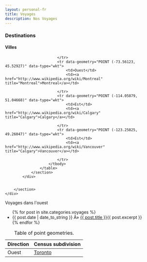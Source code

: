 ```yaml
---  
layout: personal-fr  
title: Voyages 
description: Nos Voyages  
---  
```


<div id="mygeomap" class="wb-geomap position"	data-wb-geomap='{
		"tables": [{
			"id": "cities",
			"zoom": true,
			"tab": false,
			"popups": true,
			"visible": true,
			"popupsInfo": {
				"id": "citiesPopup",
				"height": 200,
				"width": 300,
				"close": true,
				"content": "<div style=\"white-space:nowrap;\"><p><strong>Census subdivision: </strong>_Census subdivision<div><a href=\"#\" class=\"button\" role=\"button\" title=\"Zoom to city\" aria-label=\"Zoom to city\" onclick=\"wb.doc.zoomFeature()\">Zoom to city</a></div></div>"
			},
			"style": {
				"type": "rule",
				"rule": [
				{
					"field": "Direction",
					"value": ["Ouest"],
					"filter": "EQUAL_TO",
					"init": {
						"strokeColor": "#0083f5",
						"fillColor": "#57a8f0",
						"pointRadius": 8,
						"fillOpacity": 0.80,
						"strokeWidth": 1.0
					}
				},
				{
					"field": "Direction",
					"value": ["Est"],
					"filter": "EQUAL_TO",
					"init": {
						"strokeColor": "#F90",
						"fillColor": "#F90",
						"pointRadius": 8,
						"fillOpacity": 0.80,
						"strokeWidth": 1.0
					}
				}
			]}
		}]
	}'>

  <div class="row">
    <div class="col-md-9">
      <div class="wb-geomap-map">
      </div>
  </div>
  <div class="row">
		<section>
			<div class="wb-geomap-layers col-md-12">
				<h3>Destinations</h3>
				<section>
					<h4>Villes</h4>
					<table id="cities" aria-label="Points" class="table wb-tables">
						<caption>
							Table of point geometries.
						</caption>
						<thead>
							<tr>
								<th class="hidden">Direction</th>
								<th>Census subdivision</th>
							</tr>
						</thead>
						<tbody>
							<tr data-geometry="POINT (-79.3847, 43.6476)" data-type="wkt">
								<td>Ouest</td>
								<td><a href="http://www.wikipedia.org/wiki/Toronto" title="Toronto">Toronto</a></td>

							</tr>
							<tr data-geometry="POINT (-73.56123, 45.52927)" data-type="wkt">
								<td>Ouest</td>
								<td><a href="http://www.wikipedia.org/wiki/Montreal" title="Montreal">Montreal</a></td>
								
							</tr>
							<tr data-geometry="POINT (-114.05879, 51.04668)" data-type="wkt">
								<td>Est</td>
								<td><a href="http://www.wikipedia.org/wiki/Calgary" title="Calgary">Calgary</a></td>
								
							</tr>
							<tr data-geometry="POINT (-123.25825, 49.26047)" data-type="wkt">
								<td>Est</td>
								<td><a href="http://www.wikipedia.org/wiki/Vancouver" title="Calgary">Vancouver</a></td>
								
							</tr>
						</tbody>
					</table>
				</section>
			</div>

			
		</section>
	</div>
</div>


 Voyages dans l'ouest
 <ul class="posts">
   {% for post in site.categories.voyages %}
     <li><span>{{ post.date | date_to_string }}</span> Â» <a href="{{ post.url }}" title="{{ post.title }}">{{ post.title }}</a>{{ post.excerpt }}</li>
   {% endfor %}
 </ul>


